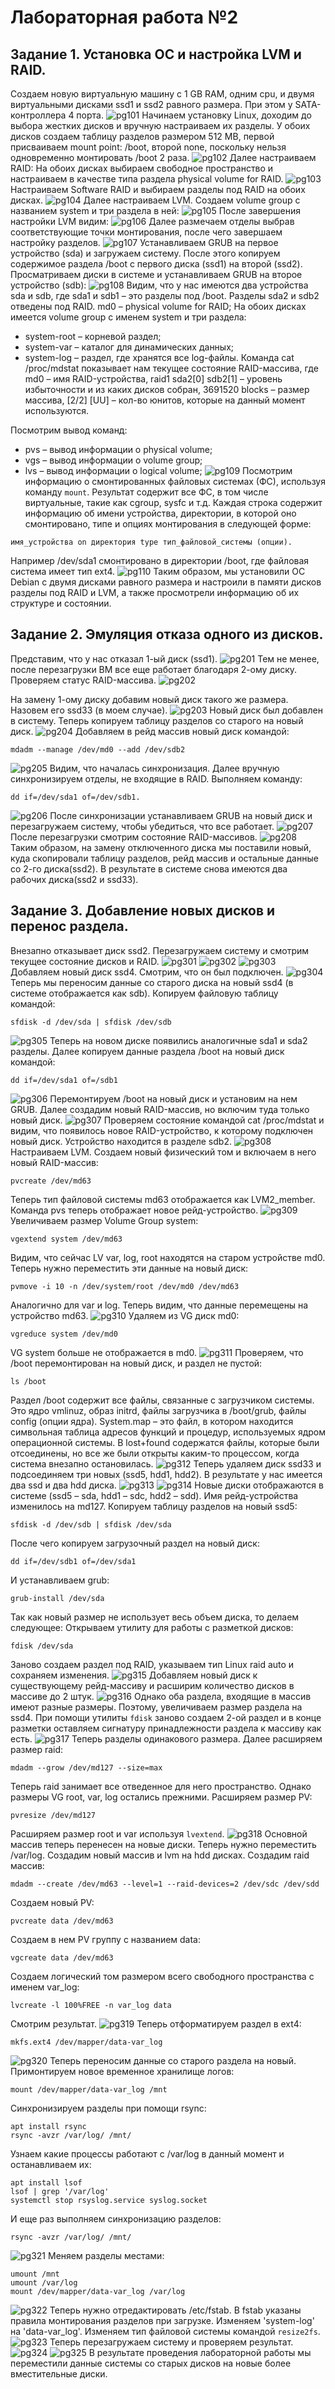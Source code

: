 # Лабораторная работа №2
## Задание 1. Установка ОС и настройка LVM и RAID.
Создаем новую виртуальную машину с 1 GB RAM, одним cpu, и двумя виртуальными дисками ssd1 и ssd2 равного размера. При этом у SATA-контроллера 4 порта.
![pg101](https://github.com/vaddokt/labOS/blob/master/lab2/images/pg101.png)
Начинаем установку Linux, доходим до выбора жестких дисков и вручную настраиваем их разделы.
У обоих дисков создаем таблицу разделов размером 512 MB, первой присваиваем mount point: /boot, второй none, поскольку нельзя одновременно монтировать /boot 2 раза.
![pg102](https://github.com/vaddokt/labOS/blob/master/lab2/images/pg102.png)
Далее настраиваем RAID:
На обоих дисках выбираем свободное пространство и настраиваем в качестве типа раздела physical volume for RAID.
![pg103](https://github.com/vaddokt/labOS/blob/master/lab2/images/pg103.png)
Настраиваем Software RAID и выбираем разделы под RAID на обоих дисках.
![pg104](https://github.com/vaddokt/labOS/blob/master/lab2/images/pg104.png)
Далее настраиваем LVM. Создаем volume group с названием system и три раздела в ней:
![pg105](https://github.com/vaddokt/labOS/blob/master/lab2/images/pg105.png)
После завершения настройки LVM видим:
![pg106](https://github.com/vaddokt/labOS/blob/master/lab2/images/pg106.png)
Далее размечаем отделы выбрав соответствующие точки монтирования, после чего завершаем настройку разделов.
![pg107](https://github.com/vaddokt/labOS/blob/master/lab2/images/pg107.png)
Устанавливаем GRUB на первое устройство (sda) и загружаем систему. После этого копируем содержимое раздела /boot с первого диска (ssd1) на второй (ssd2).
Просматриваем диски в системе и устанавливаем GRUB на второе устройство (sdb):
![pg108](https://github.com/vaddokt/labOS/blob/master/lab2/images/pg108.png)
Видим, что у нас имеются два устройства sda и sdb, где sda1 и sdb1 – это разделы под /boot. Разделы sda2 и sdb2 отведены под RAID.
md0 – physical volume for RAID;
На обоих дисках имеется volume group с именем system и три раздела:
- system-root – корневой раздел;
- system-var – каталог для динамических данных;
- system-log – раздел, где хранятся все log-файлы.
Команда cat /proc/mdstat показывает нам текущее состояние RAID-массива, где md0 – имя RAID-устройства, raid1 sda2[0] sdb2[1] – уровень избыточности и из каких дисков собран, 3691520 blocks – размер массива, [2/2] [UU] – кол-во юнитов, которые на данный момент используются.

Посмотрим вывод команд:
- pvs – вывод информации о physical volume;
- vgs – вывод информации о volume group;
- lvs – вывод информации о logical volume;
![pg109](https://github.com/vaddokt/labOS/blob/master/lab2/images/pg109.png)
Посмотрим информацию о смонтированных файловых системах (ФС), используя команду `mount`. Результат содержит все ФС, в том числе виртуальные, такие как cgroup, sysfc и т.д. Каждая строка содержит информацию об имени устройства, директории, в которой оно смонтировано, типе и опциях монтирования в следующей форме:
```
имя_устройства on директория type тип_файловой_системы (опции).
```
Например /dev/sda1 смонтировано в директории /boot, где файловая система имеет тип ext4.
![pg110](https://github.com/vaddokt/labOS/blob/master/lab2/images/pg110.png)
Таким образом, мы установили ОС Debian с двумя дисками равного размера и настроили в памяти дисков разделы под RAID и LVM, а также просмотрели информацию об их структуре и состоянии.
## Задание 2. Эмуляция отказа одного из дисков.
Представим, что у нас отказал 1-ый диск (ssd1).
![pg201](https://github.com/vaddokt/labOS/blob/master/lab2/images/pg201.png)
Тем не менее, после перезагрузки ВМ все еще работает благодаря 2-ому диску. Проверяем статус RAID-массива.
![pg202](https://github.com/vaddokt/labOS/blob/master/lab2/images/pg202.png)

На замену 1-ому диску добавим новый диск такого же размера. Назовем его ssd33 (в моем случае).
![pg203](https://github.com/vaddokt/labOS/blob/master/lab2/images/pg203.png)
Новый диск был добавлен в систему. Теперь копируем таблицу разделов со старого на новый диск.
![pg204](https://github.com/vaddokt/labOS/blob/master/lab2/images/pg204.png)
Добавляем в рейд массив новый диск командой:
```
mdadm --manage /dev/md0 --add /dev/sdb2
```
![pg205](https://github.com/vaddokt/labOS/blob/master/lab2/images/pg205.png)
Видим, что началась синхронизация. Далее вручную синхронизируем отделы, не входящие в RAID. Выполняем команду:
```
dd if=/dev/sda1 of=/dev/sdb1.
```
![pg206](https://github.com/vaddokt/labOS/blob/master/lab2/images/pg206.png)
После синхронизации устанавливаем GRUB на новый диск и перезагружаем систему, чтобы убедиться, что все работает.
![pg207](https://github.com/vaddokt/labOS/blob/master/lab2/images/pg207.png)
После перезагрузки смотрим состояние RAID-массивов.
![pg208](https://github.com/vaddokt/labOS/blob/master/lab2/images/pg208.png)
Таким образом, на замену отключенного диска мы поставили новый, куда скопировали таблицу разделов, рейд массив и остальные данные со 2-го диска(ssd2). В результате в системе снова имеются два рабочих диска(ssd2 и ssd33).
## Задание 3. Добавление новых дисков и перенос раздела.
Внезапно отказывает диск ssd2. Перезагружаем систему и смотрим текущее состояние дисков и RAID.
![pg301](https://github.com/vaddokt/labOS/blob/master/lab2/images/pg301.png)
![pg302](https://github.com/vaddokt/labOS/blob/master/lab2/images/pg302.png)
![pg303](https://github.com/vaddokt/labOS/blob/master/lab2/images/pg303.png)
Добавляем новый диск ssd4. Смотрим, что он был подключен.
![pg304](https://github.com/vaddokt/labOS/blob/master/lab2/images/pg304.png)
Теперь мы переносим данные со старого диска на новый ssd4 (в системе отображается как sdb). Копируем файловую таблицу командой:
```
sfdisk -d /dev/sda | sfdisk /dev/sdb
```
![pg305](https://github.com/vaddokt/labOS/blob/master/lab2/images/pg305.png)
Теперь на новом диске появились аналогичные sda1 и sda2 разделы. Далее копируем данные раздела /boot на новый диск командой:
```
dd if=/dev/sda1 of=/sdb1
```
![pg306](https://github.com/vaddokt/labOS/blob/master/lab2/images/pg306.png)
Перемонтируем /boot на новый диск и установим на нем GRUB. Далее создадим новый RAID-массив, но включим туда только новый диск.
![pg307](https://github.com/vaddokt/labOS/blob/master/lab2/images/pg307.png)
Проверяем состояние командой cat /proc/mdstat и видим, что появилось новое RAID-устройство, к которому подключен новый диск. Устройство находится в разделе sdb2.
![pg308](https://github.com/vaddokt/labOS/blob/master/lab2/images/pg308.png)
Настраиваем LVM. Создаем новый физический том и включаем в него новый RAID-массив:
```
pvcreate /dev/md63
```
Теперь тип файловой системы md63 отображается как LVM2_member. Команда pvs теперь отображает новое рейд-устройство.
![pg309](https://github.com/vaddokt/labOS/blob/master/lab2/images/pg309.png)
Увеличиваем размер Volume Group system:
```
vgextend system /dev/md63
```
Видим, что сейчас LV var, log, root находятся на старом устройстве md0. Теперь нужно переместить эти данные на новый диск:
```
pvmove -i 10 -n /dev/system/root /dev/md0 /dev/md63
```
Аналогично для var и log.
Теперь видим, что данные перемещены на устройство md63.
![pg310](https://github.com/vaddokt/labOS/blob/master/lab2/images/pg310.png)
Удаляем из VG диск md0:
```
vgreduce system /dev/md0
```
VG system больше не отображается в md0.
![pg311](https://github.com/vaddokt/labOS/blob/master/lab2/images/pg311.png)
Проверяем, что /boot перемонтирован на новый диск, и раздел не пустой:
```
ls /boot
```
Раздел /boot содержит все файлы, связанные с загрузчиком системы. Это ядро vmlinuz, образ initrd, файлы загрузчика в /boot/grub, файлы config (опции ядра). System.map – это файл, в котором находится символьная таблица адресов функций и процедур, используемых ядром операционной системы. В lost+found содержатся файлы, которые были отсоединены, но все же были открыты каким-то процессом, когда система внезапно остановилась.
![pg312](https://github.com/vaddokt/labOS/blob/master/lab2/images/pg312.png)
Теперь удаляем диск ssd33 и подсоединяем три новых (ssd5, hdd1, hdd2). В результате у нас имеется два ssd и два hdd диска.
![pg313](https://github.com/vaddokt/labOS/blob/master/lab2/images/pg313.png)
![pg314](https://github.com/vaddokt/labOS/blob/master/lab2/images/pg314.png)
Новые диски отображаются в системе (ssd5 – sda, hdd1 – sdc, hdd2 – sdd). Имя рейд-устройства изменилось на md127.
Копируем таблицу разделов на новый ssd5:
```
sfdisk -d /dev/sdb | sfdisk /dev/sda
```
После чего копируем загрузочный раздел на новый диск:
```
dd if=/dev/sdb1 of=/dev/sda1
```
И устанавливаем grub:
```
grub-install /dev/sda
```
Так как новый размер не использует весь объем диска, то делаем следующее:
Открываем утилиту для работы с разметкой дисков:
```
fdisk /dev/sda
```
Заново создаем раздел под RAID, указываем тип Linux raid auto и сохраняем изменения.
![pg315](https://github.com/vaddokt/labOS/blob/master/lab2/images/pg315.png)
Добавляем новый диск к существующему рейд-массиву и расширим количество дисков в массиве до 2 штук.
![pg316](https://github.com/vaddokt/labOS/blob/master/lab2/images/pg316.png)
Однако оба раздела, входящие в массив имеют разные размеры. Поэтому, увеличиваем размер раздела на ssd4. При помощи утилиты `fdisk` заново создаем 2-ой раздел и в конце разметки оставляем сигнатуру принадлежности раздела к массиву как есть.
![pg317](https://github.com/vaddokt/labOS/blob/master/lab2/images/pg317.png)
Теперь разделы одинакового размера. Далее расширяем размер raid:
```
mdadm --grow /dev/md127 --size=max
```
Теперь raid занимает все отведенное для него пространство. Однако размеры VG root, var, log остались прежними.
Расширяем размер PV:
```
pvresize /dev/md127
```
Расширяем размер root и var используя `lvextend`.
![pg318](https://github.com/vaddokt/labOS/blob/master/lab2/images/pg318.png)
Основной массив теперь перенесен на новые диски. Теперь нужно переместить /var/log. Создадим новый массив и lvm на hdd дисках.
Создадим raid массив:
```
mdadm --create /dev/md63 --level=1 --raid-devices=2 /dev/sdc /dev/sdd
```
Создаем новый PV:
```
pvcreate data /dev/md63
```
Создаем в нем PV группу с названием data:
```
vgcreate data /dev/md63
```
Создаем логический том размером всего свободного пространства с именем var_log:
```
lvcreate -l 100%FREE -n var_log data
```
Смотрим результат.
![pg319](https://github.com/vaddokt/labOS/blob/master/lab2/images/pg319.png)
Теперь отформатируем раздел в ext4:
```
mkfs.ext4 /dev/mapper/data-var_log
```
![pg320](https://github.com/vaddokt/labOS/blob/master/lab2/images/pg320.png)
Теперь переносим данные со старого раздела на новый.
Примонтируем новое временное хранилище логов:
```
mount /dev/mapper/data-var_log /mnt
```
Синхронизируем разделы при помощи rsync:
```
apt install rsync
rsync -avzr /var/log/ /mnt/
```
Узнаем какие процессы работают с /var/log в данный момент и останавливаем их:
```
apt install lsof
lsof | grep '/var/log'
systemctl stop rsyslog.service syslog.socket
```
И еще раз выполняем синхронизацию разделов:
```
rsync -avzr /var/log/ /mnt/
```
![pg321](https://github.com/vaddokt/labOS/blob/master/lab2/images/pg321.png)
Меняем разделы местами:
```
umount /mnt
umount /var/log
mount /dev/mapper/data-var_log /var/log
```
![pg322](https://github.com/vaddokt/labOS/blob/master/lab2/images/pg322.png)
Теперь нужно отредактировать /etc/fstab. В fstab указаны правила монтирования разделов при загрузке. Изменяем 'system-log' на 'data-var_log'.
Изменяем тип файловой системы командой `resize2fs`.
![pg323](https://github.com/vaddokt/labOS/blob/master/lab2/images/pg323.png)
Теперь перезагружаем систему и проверяем результат.
![pg324](https://github.com/vaddokt/labOS/blob/master/lab2/images/pg324.png)
![pg325](https://github.com/vaddokt/labOS/blob/master/lab2/images/pg325.png)
В результате проведения лабораторной работы мы переместили данные системы со старых дисков на новые более вместительные диски.
